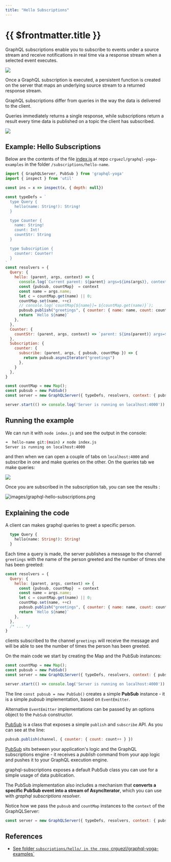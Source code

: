 ```yaml
---
title: "Hello Subscriptions"
---
```


# {{ $frontmatter.title }}

GraphQL subscriptions enable you to subscribe to events under a source stream and receive notifications in real time via a response stream when a selected event executes. 

![](/images/graphql/graphql-scheme.png)

Once a GraphQL subscription is executed, a persistent function is created on the server that maps an underlying source stream to a returned response stream.

GraphQL subscriptions differ from queries in the way the data is delivered to the client. 

Queries immediately returns a single response, while subscriptions return a result every time data is published on a topic the client has subscribed.

![](/images/graphql/subscription_flow.png)

## Example: Hello Subscriptions

Below are the contents of the file [index.js](https://github.com/crguezl/graphql-yoga-examples/tree/main/subscriptions/hello-name/index.js) at repo `crguezl/graphql-yoga-examples` in the folder `/subscriptions/hello-name`. 

```js
import { GraphQLServer, PubSub } from 'graphql-yoga'
import { inspect } from 'util'

const ins = x => inspect(x, { depth: null})

const typeDefs = `
  type Query {
    hello(name: String!): String!
  }

  type Counter {
    name: String!
    count: Int!
    countStr: String
  }

  type Subscription {
    counter: Counter!
  }
`
const resolvers = {
  Query: {
    hello: (parent, args, context) => {
      console.log(`Current parent: ${parent} args=${ins(args)}, context keys=${Object.keys(context)}`)
      const {pubsub, countMap}  = context
      const name = args.name;
      let c = countMap.get(name) || 0;
      countMap.set(name, ++c)
      // console.log(`countMap[${name}]= ${countMap.get(name)}`);
      pubsub.publish("greetings", { counter: { name: name, count: countMap.get(name) }})
      return `Hello ${name}`
    },
  },
  Counter: {
    countStr: (parent, args, context) => `parent: ${ins(parent)} args=${ins(args)}, context keys=${Object.keys(context)} countMap=${ins(context.countMap)}`,
  },
  Subscription: {
    counter: {
      subscribe: (parent, args, { pubsub, countMap }) => {
        return pubsub.asyncIterator("greetings")
      },
    }
  },
}

const countMap = new Map();
const pubsub = new PubSub()
const server = new GraphQLServer({ typeDefs, resolvers, context: { pubsub, countMap } })

server.start(() => console.log('Server is running on localhost:4000'))
```

## Running the example

We can run it with `node index.js` and see the output in the console:

```bash
➜  hello-name git:(main) ✗ node index.js 
Server is running on localhost:4000
```

and then when we can open a couple of tabs on  `localhost:4000` and subscribe in one and make queries on the other. On the queries tab we make queries:

![](/images/graphql/graphql-query-for-subscription.png)

Once you are subscribed in the subscription tab, you can see the results :

![images/graphql-hello-subscriptions.png](/images/graphql-hello-subscriptions.png)

## Explaining the code

A client can makes graphql queries to greet a specific person. 

```graphQL
  type Query {
    hello(name: String!): String!
  }
```

Each time a query is made, the server publishes a message to the channel `greetings` with the name of the person greeted and the number of times she has been greeted:

```js
const resolvers = {
  Query: {
    hello: (parent, args, context) => {
      const {pubsub, countMap}  = context
      const name = args.name;
      let c = countMap.get(name) || 0;
      countMap.set(name, ++c)
      pubsub.publish("greetings", { counter: { name: name, count: countMap.get(name) }})
      return `Hello ${name}`
    },
  },
  /* ... */
}
```

clients subscribed to the channel `greetings` will receive the message and will be able to see the number of times the person has been greeted.


On the main code we start by creating the Map and the PubSub instances:

```js
const countMap = new Map();
const pubsub = new PubSub()
const server = new GraphQLServer({ typeDefs, resolvers, context: { pubsub, countMap } })

server.start(() => console.log('Server is running on localhost:4000'))
```

The line `const pubsub = new PubSub()` creates
a simple **PubSub** instance - it is a simple *pubsub* implementation, based on `EventEmitter`. 

Alternative `EventEmitter` implementations can be passed by an options object to the `PubSub` constructor.

[PubSub](https://www.apollographql.com/docs/graphql-subscriptions/setup/) is a class that exposes a simple `publish` and `subscribe` API. As you can see at the line:

```js
pubsub.publish(channel, { counter: { count: count++ } })
```

[PubSub](https://www.apollographql.com/docs/graphql-subscriptions/setup/) sits between your application's logic and the GraphQL subscriptions engine - it receives a *publish* command from your app logic and pushes it to your GraphQL execution engine.

graphql-subscriptions exposes a default PubSub class you can use for a simple usage of data publication.

The PubSub implementation also includes a mechanism that **converts a specific PubSub event into a stream of AsyncIterator**, which you can use with *graphql subscriptions resolver*.

Notice how we pass the `pubsub` and `countMap` instances to the `context` of the GraphQLServer:

```js
const server = new GraphQLServer({ typeDefs, resolvers, context: { pubsub, countMap } })
```

## References

* [See folder `subscriptions/hello/ in the repo `crguezl/graphql-yoga-examples`](https://github.com/crguezl/graphql-yoga-examples/blob/main/subscriptions/hello/index.js)